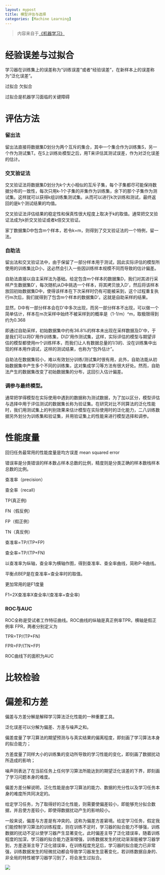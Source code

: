 ```yaml
---
layout: mypost
title: 模型评估与选择
categories: [Machine Learning]
---
```


> 内容来自于[《机器学习》](https://book.douban.com/subject/26708119/)

# 经验误差与过拟合

学习器在训练集上的误差称为“训练误差”或者“经验误差”，在新样本上的误差称为“泛化误差”。

过拟合 欠拟合

过拟合是机器学习面临的关键障碍

# 评估方法

### 留出法

留出法直接将数据集D划分为两个互斥的集合，其中一个集合作为训练集S，另一个作为测试集T。在S上训练处模型之后，用T来评估其测试误差，作为对泛化误差的估计。

### 交叉验证法

交叉验证法将数据集D划分为k个大小相似的互斥子集，每个子集都尽可能保持数据分布的一致性，每次只用k-1个子集的并集作为训练集，余下的那个子集作为测试集。这样就可以获得k组训练集测试集。从而可以进行k次训练和测试，最终返回的是k个测试结果的均值。

交叉验证法评估结果的稳定性和保真性很大程度上取决于k的取值。通常把交叉验证法成为k折交叉验证或者k倍交叉验证。

家丁数据集D中包含m个样本，若令k=m，则得到了交叉验证法的一个特例，留一法。

### 自助法

留出法和交叉验证法中，由于保留了一部分样本用于测试，因此实际评估的模型所使用的训练集比D小，这必然会引入一些因训练样本规模不同而导致的估计偏差。

自助法直接以自主采样法为基础。给定包含m个样本的数据集D，我们对其进行采样产生数据集D'，每次随机从D中挑选一个样本，将其拷贝放入D'，然后将该样本放回初始数据集D中，使得该样本在下次采样时仍有可能被采到，这个过程重复执行m次后，我们就得到了包含m个样本的数据集D'。这就是自助采样的结果。

显然，D中有一部分样本会在D'中多次出现，而另一部分样本不出现，可以做一个简单估计，样本在m次采样中始终不被采样到的概率是（1-1/m）^m，取极限得到约为0.368

即通过自助采样，初始数据集中约有36.8%的样本未出现在采样数据及D'中，于是我们可以将D’用作训练集，D\D'用作测试集，这样，实际评估的模型与期望评估的模型都使用m个训练样本，而我们让人有数据总量的1/3的、没在训练集中出现的样本用作调试，这样的测试结果，也称为“包外估计”。

自助法在数据集较小，难以有效划分训练/测试集时很有用，此外，自助法能从初始数据集中产生多个不同的训练集，这对集成学习等方法有很大好处。然而，自助法产生的数据集改变了初始数据集的分布，这回引入估计偏差。

### 调参与最终模型。

通常把学得模型在实际使用中遇到的数据称为测试数据，为了加以区分，模型评估与选择中用于评估测试的数据集长称为验证集。在研究对比不同算法的泛化性能时，我们用测试集上的判别效果来估计模型在实际使用时的泛化能力，二八训练数据另外划分为训练集和验证集，并用验证集上的性能来进行模型选择和调参。

# 性能度量

回归任务最常用的性能度量是均方误差 mean squared error

错误率是分类错误的样本数占样本总数的比例，精度则是分类正确的样本数栈样本总数的比例。

查准率（precision）

查全率（recall）

TP(真正例)

FN（假反例）

FP（假正例）

TN（真反例）

查准率=TP/(TP+FP)

查全率=TP/(TP+FN)

以查准率为纵轴，查全率为横轴作图，得到查准率、查全率曲线，简称P-R曲线。

平衡点BEP是在查准率=查全率时的取值。

更加常用的是F1度量

F1=2X查准率X查全率/(查准率+查全率)

### ROC与AUC

ROC全称是受试者工作特征曲线。ROC曲线的纵轴是真正例率TPR，横轴是假正例率 FPR，两者分别定义为

TPR=TP/(TP+FN)

FPR=FP/(TN+FP)

ROC曲线下的面积为AUC

# 比较检验

# 偏差和方差

偏差与方差分解是解释学习算法泛化性能的一种重要工具。

泛化误差可以分解为偏差、方差与噪声之和。

偏差度量了学习算法的期望预测与与真实结果的偏离程度，即刻画了学习算法本身的拟合能力；

方差度量了同样大小的训练集的变动所导致的学习性能的变化，即刻画了数据扰动所造成的影响；

噪声则表达了在当前任务上任何学习算法所能达到的期望泛化误差的下界，即刻画了学习问题本身的难度。

偏差方差分解说明，泛化性能是由学习算法的能力、数据的充分性以及学习任务本身的难度所共同决定的。

给定学习任务，为了取得好的泛化性能，则需要使偏差较小，即能够充分拟合数据，并且使方差较小，即使得数据扰动产生的影响较小。

一般来说，偏差与方差是有冲突的。这称为偏差方差窘境。给定学习任务，假定我们能控制学习算法的训练程度，则在训练不足时，学习器的拟合能力不够强，训练数据的扰动不足以使学习器产生显著变化，此时偏差主导了泛化错误率，随着训练程度的加深，学习器的拟合能力逐渐增强，训练数据发生的扰动渐渐能被学习器学到，方差逐渐主导了泛化错误率，在训练程度充足后，学习器的拟合能力已非常强，训练数据发生的轻微扰动都会导致学习器发生显著变化，若训练数据自身的、非全局的特性被学习器学习到了，将会发生过拟合。

![](1.png)

















